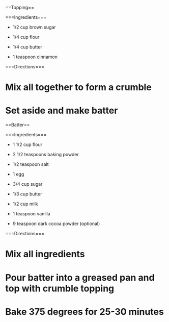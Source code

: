 ==Topping==

===Ingredients===

* 1/2 cup brown sugar

* 1/4 cup flour

* 1/4 cup butter

* 1 teaspoon cinnamon

===Directions===

# Mix all together to form a crumble
# Set aside and make batter

==Batter==

===Ingredients===

* 1 1/2 cup flour

* 2 1/2 teaspoons baking powder

* 1/2 teaspoon salt

* 1 egg

* 3/4 cup sugar

* 1/3 cup butter

* 1/2 cup milk 

* 1 teaspoon vanilla

* 9 teaspoon dark cocoa powder (optional) 

===Directions===

# Mix all ingredients
# Pour batter into a greased pan and top with crumble topping
# Bake 375 degrees for 25-30 minutes